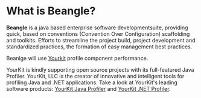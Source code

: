 # What is Beangle?

__Beangle__ is a java based enterprise software developmentsuite, providing quick, based on conventions (Convention Over Configuration) scaffolding and toolkits. Efforts to streamline the project build, project development and standardized practices, the formation of easy management best practices.


Beanlge will use [Yourkit](http://www.yourkit.com) profile component performance.

YourKit is kindly supporting open source projects with its full-featured Java Profiler.
YourKit, LLC is the creator of innovative and intelligent tools for profiling
Java and .NET applications. Take a look at YourKit's leading software products:
[YourKit Java Profiler](http://www.yourkit.com/java/profiler/index.jsp) and
[YourKit .NET Profiler](http://www.yourkit.com/.net/profiler/index.jsp).


